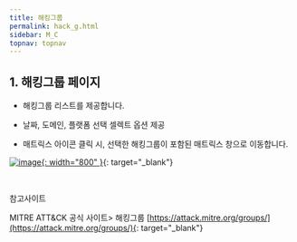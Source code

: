 ```yaml
---
title: 해킹그룹
permalink: hack_g.html
sidebar: M_C
topnav: topnav
---
```


## 1. 해킹그룹 페이지

- 해킹그룹 리스트를 제공합니다.

- 날짜, 도메인, 플랫폼 선택 셀렉트 옵션 제공

- 매트릭스 아이콘 클릭 시, 선택한 해킹그룹이 포함된 매트릭스 창으로 이동합니다.

[![image](/docs/images/Manual/common/mitre/hack_g/1.png){: width="800" }](/docs/images/Manual/common/mitre/hack_g/1.png){: target="_blank"}

<br />

참고사이트

MITRE ATT&CK 공식 사이트> 해킹그룹 [https://attack.mitre.org/groups/](https://attack.mitre.org/groups/){: target="_blank"}